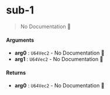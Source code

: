 # sub\-1

> No Documentation 🚧

#### Arguments

- **arg0** : `U64Vec2` \- No Documentation 🚧
- **arg1** : `U64Vec2` \- No Documentation 🚧

#### Returns

- **arg0** : `U64Vec2` \- No Documentation 🚧